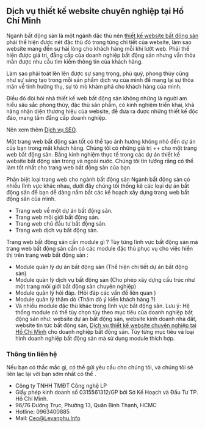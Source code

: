 ## Dịch vụ thiết kế website chuyên nghiệp tại Hồ Chí Minh

Ngành bất động sản là một ngành đặc thù nên <a href="https://lptech.asia/dich-vu/thiet-ke-website-bat-dong-san-hien-dai">thiết kế website bất động sản</a> phải thể hiện được nét đặc thù đó trong từng chi tiết của website, làm sao website mang đến sự hài lòng cho khách hàng mỗi khi lướt web. Phải thể hiện được giá trị, đẳng cấp của doanh nghiệp bất động sản nhưng vẫn thỏa mãn được nhu cầu tìm kiếm thông tin của khách hàng.

Làm sao phải toát lên lên được sự sang trọng, phú quý, phong thủy cũng như sự sáng tạo trong mỗi sản phẩm dịch vụ của mình để mang lại sự thỏa mãn về tính hưởng thụ, sự tò mò khám phá cho khách hàng của mình.

Điều đó đòi hỏi nhà thiết kế web bất động sản không những là người am hiểu sâu sắc phong thủy, đặc thù sản phẩm, có kinh nghiệm triển khai, khả năng nhận diện thương hiệu của website, để đưa ra được những thiết kế độc đáo, mang tầm đẳng cấp doanh nghiệp.

Nên xem thêm <a href="https://lptech.asia/dich-vu/dich-vu-seo">Dịch vụ SEO</a>.

Một trang web bất động sản tốt có thể tạo ảnh hưởng không nhỏ đến dự án của bạn trong mắt khách hàng. Chúng tôi có những giá trị ++ cho một trang web bất động sản. Bằng kinh nghiệm thực tế trong các dự án thiết kế website bất động sản trong và ngoài nước. Chúng tôi tin tưởng rằng có thể làm tốt nhất cho trang web bất động sản của bạn.

Phân biệt loại trang web cho ngành bất động sản
Ngành bất động sản có nhiều lĩnh vực khác nhau, dưới đây chúng tôi thống kê các loại dự án bất động sản để bạn dễ dàng nắm bắt các kế hoạch xây dựng trang web bất động sản của mình.
- Trang web về một dự án bất động sản.
- Trang web môi giới bất động sản.
- Trang web chủ đầu tư bất động sản.
- Trang web dịch vụ bất động sản.

Trang web bất động sản cần module gì ?
Tùy từng lĩnh vực bất động sản mà trang web bất động sản cần có các module đặc thù phục vụ cho việc hiển thị trên trang web bất động sản :
- Module quản lý dự án bất động sản (Thể hiện chi tiết dự án bất động sản)
- Module quản lý dịch vụ bất động sản (Cho phép xây dựng cấu trúc như một trang môi giới bất động sản chuyên nghiệp)
- Module quản lý hỏi đáp. (Hỏi đáp các vấn đề liên quan )
- Module quản lý thăm dò (Thăm dò ý kiến khách hàng ?)
- Và nhiều module đặc thù khác trong lĩnh vực bất động sản.
Lưu ý: Hệ thống module có thể tùy chọn tùy theo mục tiêu của doanh nghiệp bất động sản như: website dự án bất động sản, website kinh doanh nhà đất, website tin tức bất động sản, <a href="https://lptech.asia/dich-vu/dich-vu-thiet-ke-website-chuyen-nghiep-tai-ho-chi-minh">Dịch vụ thiết kế website chuyên nghiệp tại Hồ Chí Minh</a> cho doanh nghiệp bất động sản. Tùy từng mục tiêu và loại hình doanh nghiệp bất động sản mà sử dụng module thích hợp.
### Thông tin liên hệ
Nếu bạn có thắc mắc gì, có thể gửi yêu cầu cho chúng tôi, và chúng tôi sẽ liên lạc lại với bạn sớm nhất có thể .

- Công ty TNHH TMĐT Công nghệ LP
- Giấy phép kinh doanh số 0315561312/GP bởi Sở Kế Hoạch và Đầu Tư TP. Hồ Chí Minh.
- 96/76 Đường Trục, Phường 13, Quận Bình Thạnh, HCMC
- Hotline: 0963400885
- Mail: Ceo@Levanphu.Info
